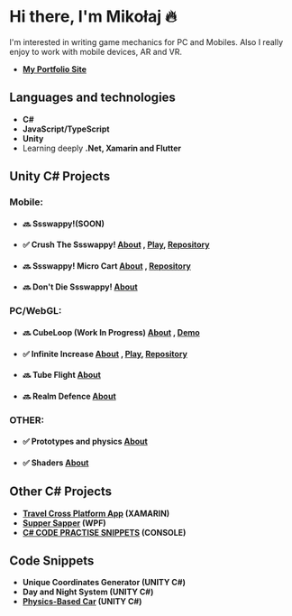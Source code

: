 # Hi there, I'm Mikołaj 🔥
I'm interested in writing game mechanics for PC and Mobiles. 
Also I really enjoy to work with mobile devices, AR and VR.
- **[My Portfolio Site](https://ikommm.github.io/Portfolio/index_en.html)**

## Languages and technologies
- **C#**
- **JavaScript/TypeScript**
- **Unity**
- Learning deeply **.Net, Xamarin and Flutter**

## Unity C# Projects
### Mobile:
- #### 🔜 Ssswappy!**(SOON)**
- #### ✅ Crush The Ssswappy! **[About](https://ikommm.github.io/Portfolio/index_en.html)** , **[Play](https://drive.google.com/drive/folders/1I5qUT03ACj1hvQ-FpXlPjzKRvdNzUGPy?usp=sharing)**, **[Repository](https://github.com/IKOMMM/CrushTheSsswappy)** 
- #### 🔜 Ssswappy! Micro Cart **[About](https://ikommm.github.io/Portfolio/index_en.html)** , **[Repository](https://github.com/IKOMMM/Ssswappy_Micro_Cart)**
- #### 🔜 Don't Die Ssswappy!  **[About](https://ikommm.github.io/Portfolio/index_en.html)** 
### PC/WebGL:
- #### 🔜 CubeLoop (Work In Progress) **[About](https://ikommm.github.io/Portfolio/articles/Art_01_en.html)** , **[Demo](https://drive.google.com/drive/folders/1_O_Lf_jmAKofTPjilSvhCzgRSD0pHDvE)**
- #### ✅ Infinite Increase **[About](https://ikommm.github.io/Portfolio/articles/Art_12_en.html)** , **[Play](https://ikommm.github.io/Infinite_Increase_Build/)**, **[Repository](https://github.com/IKOMMM/Infinite_Increase)** 
- #### 🔜 Tube Flight **[About](https://ikommm.github.io/Portfolio/articles/Art_12_en.html)**
- #### 🔜 Realm Defence  **[About](https://ikommm.github.io/Portfolio/articles/Art_12_en.html)**
### OTHER:
- #### ✅ Prototypes and physics **[About](https://ikommm.github.io/Portfolio/articles/Art_20_en.html)**
- #### ✅ Shaders **[About](https://ikommm.github.io/Portfolio/articles/Art_21_en.html)**

## Other C# Projects
- **[Travel Cross Platform App](https://github.com/IKOMMM/Travel_Cross_Platform_App) (XAMARIN)**
- **[Supper Sapper](https://github.com/IKOMMM/Supper_Sapper_WPF) (WPF)**
- **[C# CODE PRACTISE SNIPPETS](https://github.com/IKOMMM/CSHARP_Practice_Code_Snippets) (CONSOLE)**

## Code Snippets
- **Unique Coordinates Generator (UNITY C#)**
- **Day and Night System (UNITY C#)**
- **[Physics-Based Car](https://github.com/IKOMMM/CarControllerPrototype_UNITY) (UNITY C#)** 

